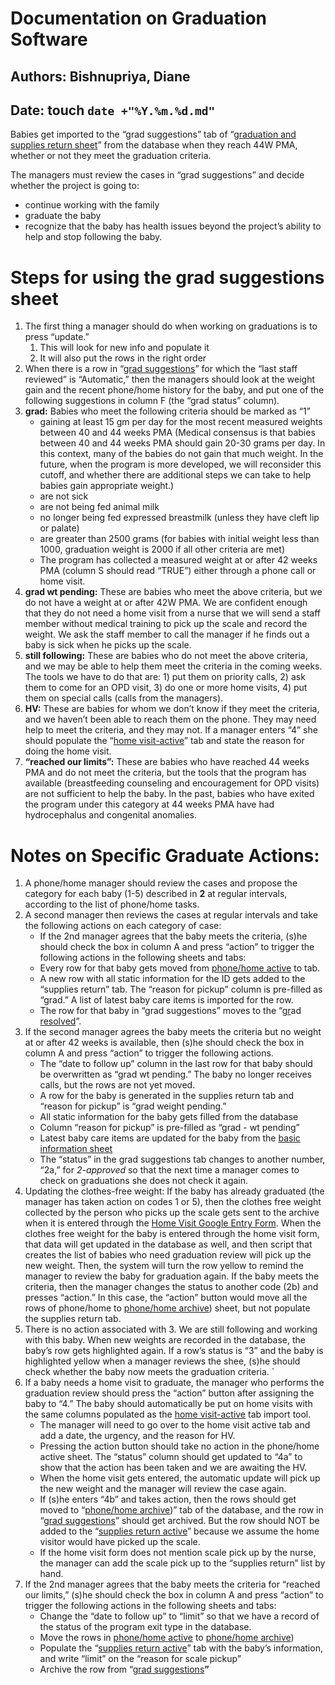 # Documentation on Graduation Software


## Authors: Bishnupriya, Diane


## Date: touch `date +"%Y.%m.%d.md"`

Babies get imported to the “grad suggestions” tab of “[graduation and supplies return sheet](https://docs.google.com/spreadsheets/d/1sfHtQanFG5i4fSfgVg7YL9YLRABvrGMeBSO5YtQdk7c/edit?gid=1322013560#gid=1322013560)” from the database when they reach 44W PMA, whether or not they meet the graduation criteria.

The managers must review the cases in “grad suggestions” and decide whether the project is going to: 



* continue working with the family 
* graduate the baby 
* recognize that the baby has health issues beyond the project’s ability to help and stop following the baby.


# Steps for using the grad suggestions sheet

1. The first thing a manager should do when working on graduations is to press “update.”
    1. This will look for new info and populate it
    2. It will also put the rows in the right order
2. When there is a row in “[grad suggestions](https://docs.google.com/spreadsheets/d/1sfHtQanFG5i4fSfgVg7YL9YLRABvrGMeBSO5YtQdk7c/edit?gid=1322013560#gid=1322013560)” for which the “last staff reviewed” is “Automatic,” then the managers should look at the weight gain and the recent phone/home history for the baby, and put one of the following suggestions in column F (the “grad status” column).
3. **grad:** Babies who meet the following criteria should be marked as “1”
    * gaining at least 15 gm per day for the most recent measured weights between 40 and 44 weeks PMA (Medical consensus is that babies between 40 and 44 weeks PMA should gain 20-30 grams per day.  In this context, many of the babies do not gain that much weight.  In the future, when the program is more developed, we will reconsider this cutoff, and whether there are additional steps we can take to help babies gain appropriate weight.)
    * are not sick
    * are not being fed animal milk
    * no longer being fed expressed breastmilk (unless they have cleft lip or palate)
    * are greater than 2500 grams (for babies with initial weight less than 1000, graduation weight is 2000 if all other criteria are met)
    * The program has collected a measured weight at or after 42 weeks PMA (column S should read “TRUE”) either through a phone call or home visit.
4. **grad wt pending:** These are babies who meet the above criteria, but we do not have a weight at or after 42W PMA.  We are confident enough that they do not need a home visit from a nurse that we will send a staff member without medical training to pick up the scale and record the weight.  We ask the staff member to call the manager if he finds out a baby is sick when he picks up the scale.
5. **still following:** These are babies who do not meet the above criteria, and we may be able to help them meet the criteria in the coming weeks.  The tools we have to do that are: 1) put them on priority calls, 2) ask them to come for an OPD visit, 3) do one or more home visits, 4) put them on special calls (calls from the managers).
6. **HV:** These are babies for whom we don’t know if they meet the criteria, and we haven’t been able to reach them on the phone.  They may need help to meet the criteria, and they may not.  If a manager enters “4” she should populate the “[home visit-active](https://docs.google.com/spreadsheets/d/1vX4HleT9MG7R5rPvDMDCswJ4RJFnwFc1mXW8U57SiVw/edit?gid=232921398#gid=232921398)” tab and state the reason for doing the home visit.
7. **“reached our limits”:**  These are babies who have reached 44 weeks PMA and do not meet the criteria, but the tools that the program has available (breastfeeding counseling and encouragement for OPD visits) are not sufficient to help the baby.  In the past, babies who have exited the program under this category at 44 weeks PMA have had hydrocephalus and congenital anomalies.

# Notes on Specific Graduate Actions:

1. A phone/home manager should review the cases and propose the category for each baby (1-5) described in **2** at regular intervals, according to the list of phone/home tasks.
2. A second manager then reviews the cases at regular intervals and take the following actions on each category of case:
    * If the 2nd manager agrees that the baby meets the criteria, (s)he should check the box in column A and press “action” to trigger the following actions in the following sheets and tabs:
    * Every row for that baby gets moved from [phone/home active](https://docs.google.com/spreadsheets/d/1zBLyy0ZqQxBwrSBWzhmylREhFjH2gWqVbdxaHQ5y0Oo/edit?gid=1168822823#gid=1168822823) to tab.
    * A new row with all static information for the ID gets added to the “supplies return” tab. The “reason for pickup” column is pre-filled as “grad.”  A list of latest baby care items is imported for the row.
    * The row for that baby in “grad suggestions” moves to the “[gr](https://docs.google.com/spreadsheets/d/1sfHtQanFG5i4fSfgVg7YL9YLRABvrGMeBSO5YtQdk7c/edit?gid=1415147730#gid=1415147730)ad [resolved](https://docs.google.com/spreadsheets/d/1sfHtQanFG5i4fSfgVg7YL9YLRABvrGMeBSO5YtQdk7c/edit?gid=1415147730#gid=1415147730)”.
3. If the second manager agrees the baby meets the criteria but no weight at or after 42 weeks is available, then (s)he should check the box in column A and press “action” to trigger the following actions.
    * The “date to follow up” column in the last row for that baby should be overwritten as “grad wt pending.”  The baby no longer receives calls, but the rows are not yet moved.
    * A row for the baby is generated in the supplies return tab and “reason for pickup” is “grad weight pending.”
    * All static information for the baby gets filled from the database
    * Column “reason for pickup” is pre-filled as “grad - wt pending” 
    * Latest baby care items are updated for the baby from the [basic information sheet](https://docs.google.com/spreadsheets/d/1LcSu0xqt3WnfQ_qvtj7r8ULV8YU7WkkupQjH_ihP7UQ/edit?gid=1287213524#gid=1287213524)
    * The “status” in the grad suggestions tab changes to another number, “2a,” for *2-approved* so that the next time a manager comes to check on graduations she does not check it again.
4. Updating the clothes-free weight: If the baby has already graduated (the manager has taken action on codes 1 or 5), then the clothes free weight collected by the person who picks up the scale gets sent to the archive when it is entered through the [Home Visit Google Entry Form](https://docs.google.com/forms/d/e/1FAIpQLScyxj3b7I79J3cpwDuyqheg5NLsfxtlH1ra30MbKW-KOm4NOQ/viewform).  When the clothes free weight for the baby is entered through the home visit form, that data will get updated in the database as well, and then script that creates the list of babies who need graduation review will pick up the new weight.  Then, the system will turn the row yellow to remind the manager to review the baby for graduation again. If the baby meets the criteria, then the manager changes the status to another code (2b) and presses “action.” In this case, the “action” button would move all the rows of phone/home to [phone/home archive](https://docs.google.com/spreadsheets/d/13kb61HScq-i4Zj-QVaZn7Ob-ME7Fcc_vXdQ5Xv-Jst4/edit?gid=1168822823#gid=1168822823)) sheet, but not populate the supplies return tab.
5. There is no action associated with 3.  We are still following and working with this baby.  When new weights are recorded in the database, the baby’s row gets highlighted again.  If a row’s status is “3” and the baby is highlighted yellow when a manager reviews the shee, (s)he should check whether the baby now meets the graduation criteria. `
6. If a baby needs a home visit to graduate, the manager who performs the graduation review should press the “action” button after assigning the baby to “4.”  The baby should automatically be put on home visits with the same columns populated as the [home visit-active](https://docs.google.com/spreadsheets/d/1vX4HleT9MG7R5rPvDMDCswJ4RJFnwFc1mXW8U57SiVw/edit?gid=232921398#gid=232921398) tab import tool.
    * The manager will need to go over to the home visit active tab and add a date, the urgency, and the reason for HV. 
    * Pressing the action button should take no action in the phone/home active sheet.  The “status” column should get updated to “4a” to show that the action has been taken and we are awaiting the HV. 
    * When the home visit gets entered, the automatic update will pick up the new weight and the manager will review the case again.
    * If (s)he enters “4b” and takes action, then the rows should get moved to “[phone/home archive](https://docs.google.com/spreadsheets/d/13kb61HScq-i4Zj-QVaZn7Ob-ME7Fcc_vXdQ5Xv-Jst4/edit?gid=1168822823#gid=1168822823))” tab of the database, and the row in “[grad suggestions](https://docs.google.com/spreadsheets/d/1sfHtQanFG5i4fSfgVg7YL9YLRABvrGMeBSO5YtQdk7c/edit?gid=1322013560#gid=1322013560)” should get archived.  But the row should NOT be added to the “[supplies return active](https://docs.google.com/spreadsheets/d/1sfHtQanFG5i4fSfgVg7YL9YLRABvrGMeBSO5YtQdk7c/edit?gid=1611690015#gid=1611690015)” because we assume the home visitor would have picked up the scale.
    * If the home visit form does not mention scale pick up by the nurse, the manager can add the scale pick up to the “supplies return” list by hand.
7. If the 2nd manager agrees that the baby meets the criteria for “reached our limits,” (s)he should check the box in column A and press “action” to trigger the following actions in the following sheets and tabs:
    * Change the “date to follow up” to “limit” so that we have a record of the status of the program exit type in the database.
    * Move the rows in [phone/home active](https://docs.google.com/spreadsheets/d/1zBLyy0ZqQxBwrSBWzhmylREhFjH2gWqVbdxaHQ5y0Oo/edit?gid=1168822823#gid=1168822823) to [phone/home archive](https://docs.google.com/spreadsheets/d/13kb61HScq-i4Zj-QVaZn7Ob-ME7Fcc_vXdQ5Xv-Jst4/edit?gid=1168822823#gid=1168822823))
    * Populate the “[supplies return active](https://docs.google.com/spreadsheets/d/1sfHtQanFG5i4fSfgVg7YL9YLRABvrGMeBSO5YtQdk7c/edit?gid=1611690015#gid=1611690015)” tab with the baby’s information, and write “limit” on the “reason for scale pickup”
    * Archive the row from “[grad suggestions](https://docs.google.com/spreadsheets/d/1sfHtQanFG5i4fSfgVg7YL9YLRABvrGMeBSO5YtQdk7c/edit?gid=1322013560#gid=1322013560)**”**
